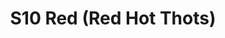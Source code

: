 ---
title: S10 Red (Red Hot Thots)
permalink: "/teams/s10-red"
teamslug: s10-red
members:
- Nikki Kasparek - Captain
- Earl Armstrong - Quarterback
- David Bouzy
- Brett Chambers
- Matthew Chung
- Long Diep
- Addison DiSesa
- Cody Griffith
- Scott Kelly
- Alonzo Mable
- Raul Olivo
- Lauren Pruitt
- Ilan Wurman
- Mecha Santos - Supplemental
teamid: 4438
name: S10 Red
color: Red Hot Thots
division: ''
---